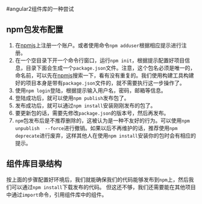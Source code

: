 #angular2组件库的一种尝试

## npm包发布配置
1. 在[npmjs](https://www.npmjs.com/)上注册一个账户。或者使用命令`npm adduser`根据相应提示进行注册。
2. 在一个空目录下开一个命令行窗口，运行`npm init`，根据提示配置好项目信息，目录下面会生成一个`package.json`文件。注意，这个包名必须是唯一的，命名前，可以先在[npmjs](https://www.npmjs.com/)搜索一下，看有没有重复的。我们使用构建工具构建好的项目本身是带有`package.json`文件的，就不需要执行这一步操作了。
3. 使用`npm login`登陆，根据提示输入用户名，密码，邮箱等信息。
4. 登陆成功后，就可以使用`npm publish`发布包了。
5. 发布成功后，就可以通过`npm install`安装刚刚发布的包了。
6. 要更新包的话，需要先修改`package.json`的版本号，然后再发布。
7. `npm`包发布后是不推荐删除的，这被认为是一种不友好的行为。可以使用`npm unpublish  --force`进行撤销。如果以后不再维护的话，推荐使用`npm deprecate`进行废弃，这样其他人在使用`npm install`安装你的包时会有相应的提示。

## 组件库目录结构
按上面的步骤配置好环境后，我们就能确保我们的代码能够发布到`npm`上，然后我们可以通过`npm install`下载发布的代码。
但这还不够，我们还需要能在其他项目中通过`import`命令，引用组件库中的组件。


